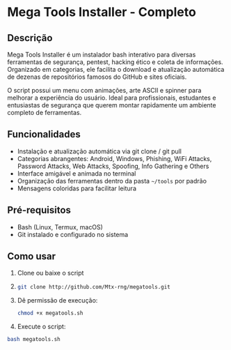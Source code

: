 # Mega Tools Installer - Completo

## Descrição

Mega Tools Installer é um instalador bash interativo para diversas ferramentas de segurança, pentest, hacking ético e coleta de informações. Organizado em categorias, ele facilita o download e atualização automática de dezenas de repositórios famosos do GitHub e sites oficiais.

O script possui um menu com animações, arte ASCII e spinner para melhorar a experiência do usuário. Ideal para profissionais, estudantes e entusiastas de segurança que querem montar rapidamente um ambiente completo de ferramentas.

## Funcionalidades

- Instalação e atualização automática via git clone / git pull
- Categorias abrangentes: Android, Windows, Phishing, WiFi Attacks, Password Attacks, Web Attacks, Spoofing, Info Gathering e Others
- Interface amigável e animada no terminal
- Organização das ferramentas dentro da pasta `~/tools` por padrão
- Mensagens coloridas para facilitar leitura

## Pré-requisitos

- Bash (Linux, Termux, macOS)
- Git instalado e configurado no sistema

## Como usar

1. Clone ou baixe o script
2. ```bash
   git clone http://github.com/Mtx-rng/megatools.git 
4. Dê permissão de execução:
   ```bash
   chmod +x megatools.sh

5. Execute o script:

```bash
bash megatools.sh


